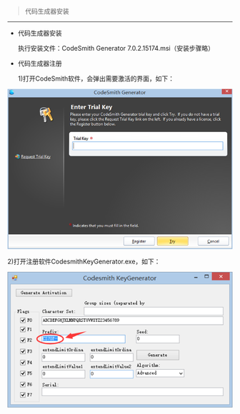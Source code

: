> 代码生成器安装

---

* 代码生成器安装

  执行安装文件：CodeSmith Generator 7.0.2.15174.msi（安装步骤略）

* 代码生成器注册

  1\)打开CodeSmith软件，会弹出需要激活的界面，如下：

![](/assets/CodeSmithGenerator/01.png)

2\)打开注册软件CodesmithKeyGenerator.exe，如下：

![](/assets/CodeSmithGenerator/02.png)




